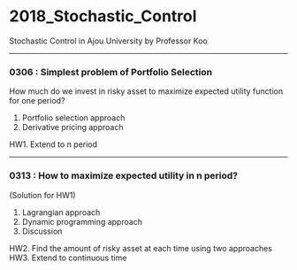 # 2018_Stochastic_Control
Stochastic Control in Ajou University  by Professor Koo  

----------
### 0306 : Simplest problem of Portfolio Selection
How much do we invest in risky asset to maximize expected utility function for one period? 

1. Portfolio selection approach
2. Derivative pricing approach

HW1. Extend to n period

----------
### 0313 : How to maximize expected utility in n period?
(Solution for HW1)

1. Lagrangian approach
2. Dynamic programming approach
3. Discussion

HW2. Find the amount of risky asset at each time using two approaches
HW3. Extend to continuous time
